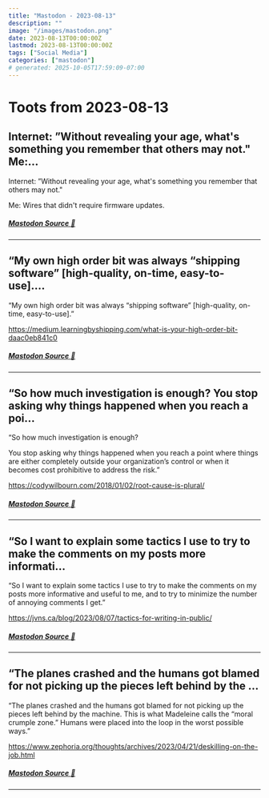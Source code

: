 ```yaml
---
title: "Mastodon - 2023-08-13"
description: ""
image: "/images/mastodon.png"
date: 2023-08-13T00:00:00Z
lastmod: 2023-08-13T00:00:00Z
tags: ["Social Media"]
categories: ["mastodon"]
# generated: 2025-10-05T17:59:09-07:00
---
```


# Toots from 2023-08-13

## Internet: ”Without revealing your age, what's something you remember that others may not."  Me:...

Internet: ”Without revealing your age, what's something you remember that others may not."

Me: Wires that didn't require firmware updates.

##### [Mastodon Source 🐘](https://hachyderm.io/@mweagle/110884171425847615)

---

## “My own high order bit was always “shipping software” [high-quality, on-time, easy-to-use]....

“My own high order bit was always “shipping software” [high-quality, on-time, easy-to-use].”

<https://medium.learningbyshipping.com/what-is-your-high-order-bit-daac0eb841c0>

##### [Mastodon Source 🐘](https://hachyderm.io/@mweagle/110880208344171011)

---

## “So how much investigation is enough?  You stop asking why things happened when you reach a poi...

“So how much investigation is enough?

You stop asking why things happened when you reach a point where things are either completely outside your organization’s control or when it becomes cost prohibitive to address the risk.”

<https://codywilbourn.com/2018/01/02/root-cause-is-plural/>

##### [Mastodon Source 🐘](https://hachyderm.io/@mweagle/110880192481289900)

---

## “So I want to explain some tactics I use to try to make the comments on my posts more informati...

“So I want to explain some tactics I use to try to make the comments on my posts more informative and useful to me, and to try to minimize the number of annoying comments I get.”

<https://jvns.ca/blog/2023/08/07/tactics-for-writing-in-public/>

##### [Mastodon Source 🐘](https://hachyderm.io/@mweagle/110880167945906174)

---

## “The planes crashed and the humans got blamed for not picking up the pieces left behind by the ...

“The planes crashed and the humans got blamed for not picking up the pieces left behind by the machine. This is what Madeleine calls the “moral crumple zone.” Humans were placed into the loop in the worst possible ways.”

<https://www.zephoria.org/thoughts/archives/2023/04/21/deskilling-on-the-job.html>

##### [Mastodon Source 🐘](https://hachyderm.io/@mweagle/110880095190804784)

---

